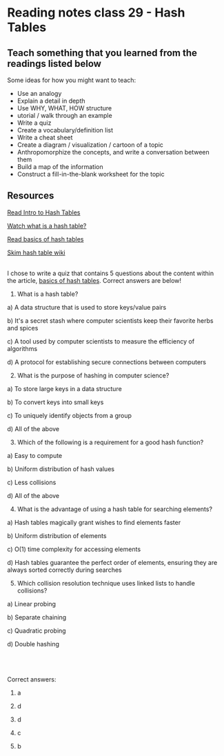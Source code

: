 # Reading notes class 29 - Hash Tables

## Teach something that you learned from the readings listed below

Some ideas for how you might want to teach:

- Use an analogy
- Explain a detail in depth
- Use WHY, WHAT, HOW structure
- utorial / walk through an example
- Write a quiz
- Create a vocabulary/definition list
- Write a cheat sheet
- Create a diagram / visualization / cartoon of a topic
- Anthropomorphize the concepts, and write a conversation between them
- Build a map of the information
- Construct a fill-in-the-blank worksheet for the topic

## Resources

[Read Intro to Hash Tables](https://codefellows.github.io/common_curriculum/data_structures_and_algorithms/Code_401/class-30/resources/Hashtables.html)

[Watch what is a hash table?](https://www.youtube.com/watch?v=MfhjkfocRR0)

[Read basics of hash tables](https://www.hackerearth.com/practice/data-structures/hash-tables/basics-of-hash-tables/tutorial/)

[Skim hash table wiki](https://en.wikipedia.org/wiki/Hash_table)
<br/>
<br/>

I chose to write a quiz that contains 5 questions about the content within the article, [basics of hash tables](https://www.hackerearth.com/practice/data-structures/hash-tables/basics-of-hash-tables/tutorial/). Correct answers are below!
<br/>

1. What is a hash table?

a) A data structure that is used to store keys/value pairs

b) It's a secret stash where computer scientists keep their favorite herbs and spices

c) A tool used by computer scientists to measure the efficiency of algorithms

d) A protocol for establishing secure connections between computers
<br/>

2. What is the purpose of hashing in computer science?

a) To store large keys in a data structure

b) To convert keys into small keys

c) To uniquely identify objects from a group

d) All of the above
<br/>

3. Which of the following is a requirement for a good hash function?

a) Easy to compute

b) Uniform distribution of hash values

c) Less collisions

d) All of the above
<br/>

4. What is the advantage of using a hash table for searching elements?

a) Hash tables magically grant wishes to find elements faster

b) Uniform distribution of elements

c) O(1) time complexity for accessing elements

d) Hash tables guarantee the perfect order of elements, ensuring they are always sorted correctly during searches
<br/>

5. Which collision resolution technique uses linked lists to handle collisions?

a) Linear probing

b) Separate chaining

c) Quadratic probing

d) Double hashing
<br/>
<br/>
<br/>
<br/>

Correct answers:

1. a

2. d

3. d

4. c

5. b

